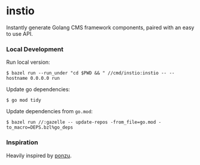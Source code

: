 # instio

Instantly generate Golang CMS framework components, paired with an easy to use API.

### Local Development

Run local version:

```
$ bazel run --run_under "cd $PWD && " //cmd/instio:instio -- --hostname 0.0.0.0 run
```

Update go dependencies:

```
$ go mod tidy
```

Update dependencies from `go.mod`:

```
$ bazel run //:gazelle -- update-repos -from_file=go.mod -to_macro=DEPS.bzl%go_deps
```

### Inspiration

Heavily inspired by [ponzu](https://github.com/ponzu-cms/ponzu).